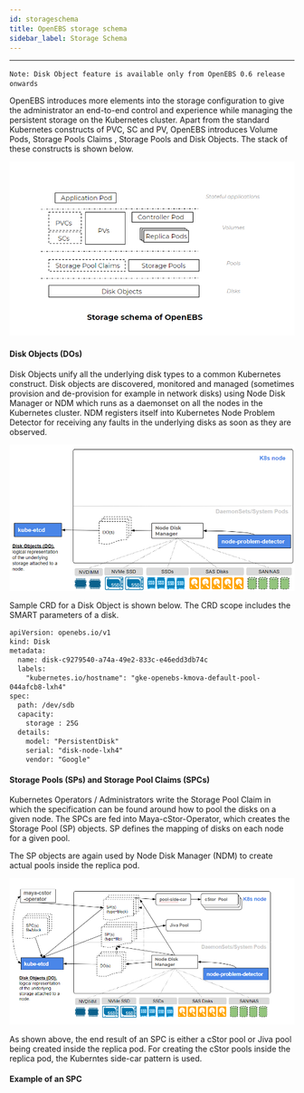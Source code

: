 ```yaml
---
id: storageschema
title: OpenEBS storage schema
sidebar_label: Storage Schema
---
```


------

`Note: Disk Object feature is available only from OpenEBS 0.6 release onwards`

OpenEBS introduces more elements into the storage configuration to give the administrator an end-to-end control and experience while managing the persistent storage on the Kubernetes cluster. Apart from the standard Kubernetes constructs of PVC, SC and PV, OpenEBS introduces Volume Pods, Storage Pools Claims , Storage Pools and Disk Objects. The stack of these constructs is shown below.



![OpenEBS storage schema](/docs/assets/storage-schema.png)

#### Disk Objects (DOs)

Disk Objects unify all the underlying disk types to a common Kubernetes construct. Disk objects are discovered, monitored and managed (sometimes provision and de-provision for example in network disks) using Node Disk Manager or NDM which runs as a daemonset on all the nodes in the Kubernetes cluster. NDM registers itself into Kubernetes Node Problem Detector for receiving any faults in the underlying disks as soon as they are observed. 

![OpenEBS Disk Objects](/docs/assets/do.png)

Sample CRD for a Disk Object is shown below. The CRD scope includes the SMART parameters of a disk.

```
apiVersion: openebs.io/v1
kind: Disk
metadata:
  name: disk-c9279540-a74a-49e2-833c-e46edd3db74c
  labels:
    "kubernetes.io/hostname": "gke-openebs-kmova-default-pool-044afcb8-lxh4"
spec:
  path: /dev/sdb
  capacity: 
    storage : 25G
  details:
    model: "PersistentDisk"
    serial: "disk-node-lxh4"
    vendor: "Google"
```



#### Storage Pools (SPs) and Storage Pool Claims (SPCs)

Kubernetes Operators / Administrators write the Storage Pool Claim in which the specification can be found around how to pool the disks on a given node.  The SPCs are fed into Maya-cStor-Operator, which creates the Storage Pool (SP) objects. SP defines the mapping of disks on each node for a given pool. 

The SP objects are again used by Node Disk Manager (NDM) to create actual pools inside the replica pod. 

![OpenEBS Storage Pools](/docs/assets/pool.png)



As shown above, the end result of an SPC is either a cStor pool or Jiva pool being created inside the replica pod. For creating the cStor pools inside the replica pod, the Kuberntes side-car pattern is used. 

#### Example of an SPC



<!-- Hotjar Tracking Code for https://docs.openebs.io -->
<script>
   (function(h,o,t,j,a,r){
       h.hj=h.hj||function(){(h.hj.q=h.hj.q||[]).push(arguments)};
       h._hjSettings={hjid:785693,hjsv:6};
       a=o.getElementsByTagName('head')[0];
       r=o.createElement('script');r.async=1;
       r.src=t+h._hjSettings.hjid+j+h._hjSettings.hjsv;
       a.appendChild(r);
   })(window,document,'https://static.hotjar.com/c/hotjar-','.js?sv=');
</script>
